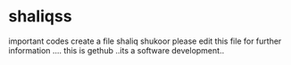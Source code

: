 # shaliqss
important codes
create a file
shaliq shukoor
please edit this file
for further information ....
this is gethub ..its  a software development..
